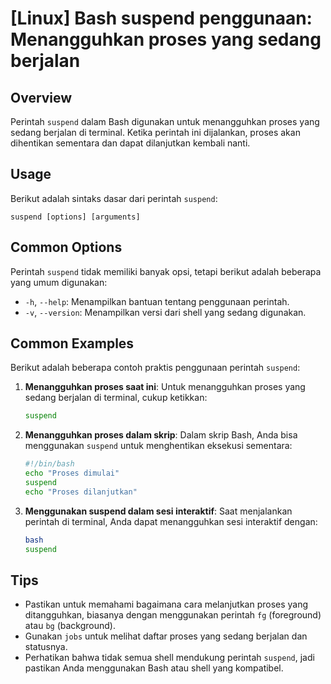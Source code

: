 # [Linux] Bash suspend penggunaan: Menangguhkan proses yang sedang berjalan

## Overview
Perintah `suspend` dalam Bash digunakan untuk menangguhkan proses yang sedang berjalan di terminal. Ketika perintah ini dijalankan, proses akan dihentikan sementara dan dapat dilanjutkan kembali nanti.

## Usage
Berikut adalah sintaks dasar dari perintah `suspend`:

```
suspend [options] [arguments]
```

## Common Options
Perintah `suspend` tidak memiliki banyak opsi, tetapi berikut adalah beberapa yang umum digunakan:

- `-h`, `--help`: Menampilkan bantuan tentang penggunaan perintah.
- `-v`, `--version`: Menampilkan versi dari shell yang sedang digunakan.

## Common Examples
Berikut adalah beberapa contoh praktis penggunaan perintah `suspend`:

1. **Menangguhkan proses saat ini**:
   Untuk menangguhkan proses yang sedang berjalan di terminal, cukup ketikkan:
   ```bash
   suspend
   ```

2. **Menangguhkan proses dalam skrip**:
   Dalam skrip Bash, Anda bisa menggunakan `suspend` untuk menghentikan eksekusi sementara:
   ```bash
   #!/bin/bash
   echo "Proses dimulai"
   suspend
   echo "Proses dilanjutkan"
   ```

3. **Menggunakan suspend dalam sesi interaktif**:
   Saat menjalankan perintah di terminal, Anda dapat menangguhkan sesi interaktif dengan:
   ```bash
   bash
   suspend
   ```

## Tips
- Pastikan untuk memahami bagaimana cara melanjutkan proses yang ditangguhkan, biasanya dengan menggunakan perintah `fg` (foreground) atau `bg` (background).
- Gunakan `jobs` untuk melihat daftar proses yang sedang berjalan dan statusnya.
- Perhatikan bahwa tidak semua shell mendukung perintah `suspend`, jadi pastikan Anda menggunakan Bash atau shell yang kompatibel.